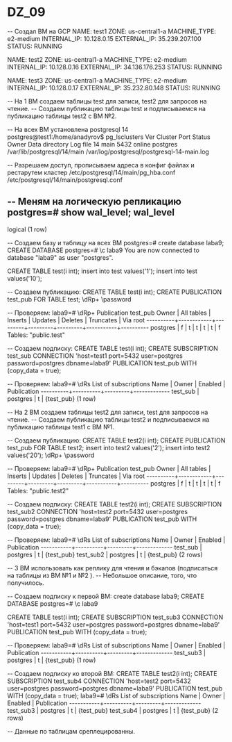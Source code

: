 # DZ_09

-- Создал ВМ на GCP
NAME: test1
ZONE: us-central1-a
MACHINE_TYPE: e2-medium
INTERNAL_IP: 10.128.0.15
EXTERNAL_IP: 35.239.207.100
STATUS: RUNNING

NAME: test2
ZONE: us-central1-a
MACHINE_TYPE: e2-medium
INTERNAL_IP: 10.128.0.16
EXTERNAL_IP: 34.136.176.253
STATUS: RUNNING

NAME: test3
ZONE: us-central1-a
MACHINE_TYPE: e2-medium
INTERNAL_IP: 10.128.0.17
EXTERNAL_IP: 35.232.80.148
STATUS: RUNNING


-- На 1 ВМ создаем таблицы test для записи, test2 для запросов на чтение. 
-- Создаем публикацию таблицы test и подписываемся на публикацию таблицы test2 с ВМ №2. 

-- На всех ВМ установлена postgresql 14
postgres@test1:/home/anadyrov$ pg_lsclusters
Ver Cluster Port Status Owner    Data directory              Log file
14  main    5432 online postgres /var/lib/postgresql/14/main /var/log/postgresql/postgresql-14-main.log

-- Разрешаем доступ, прописываем адреса в конфиг файлах и рестарутем кластер
/etc/postgresql/14/main/pg_hba.conf
/etc/postgresql/14/main/postgresql.conf

-- Меням на логическую репликацию
postgres=# show wal_level;
 wal_level 
-----------
 logical
(1 row)

-- Создаем базу и таблицу на всех ВМ
postgres=# create database laba9;
CREATE DATABASE
postgres=# \c laba9 
You are now connected to database "laba9" as user "postgres".

CREATE TABLE test(i int);
insert into test values('1');
insert into test values('10');

--  Создаем публикацию:
CREATE TABLE test(i int);
CREATE PUBLICATION test_pub FOR TABLE test;
\dRp+
\password

-- Проверяем:
laba9=# \dRp+
                            Publication test_pub
  Owner   | All tables | Inserts | Updates | Deletes | Truncates | Via root 
----------+------------+---------+---------+---------+-----------+----------
 postgres | f          | t       | t       | t       | t         | f
Tables:
    "public.test"

--  Создаем подписку:
CREATE TABLE test(i int);
CREATE SUBSCRIPTION test_sub
CONNECTION 'host=test1 port=5432 user=postgres password=postgres dbname=laba9' 
PUBLICATION test_pub WITH (copy_data = true);

-- Проверяем:
laba9=# \dRs
            List of subscriptions
   Name   |  Owner   | Enabled | Publication 
----------+----------+---------+-------------
 test_sub | postgres | t       | {test_pub}
(1 row)


-- На 2 ВМ создаем таблицы test2 для записи, test для запросов на чтение. 
-- Создаем публикацию таблицы test2 и подписываемся на публикацию таблицы test1 с ВМ №1. 

--  Создаем публикацию:
CREATE TABLE test2(i int);
CREATE PUBLICATION test_pub FOR TABLE test2;
insert into test2 values('2');
insert into test2 values('20');
\dRp+
\password

-- Проверяем:
laba9=# \dRp+
                            Publication test_pub
  Owner   | All tables | Inserts | Updates | Deletes | Truncates | Via root 
----------+------------+---------+---------+---------+-----------+----------
 postgres | f          | t       | t       | t       | t         | f
Tables:
    "public.test2"


--  Создаем подписку:
CREATE TABLE test2(i int);
CREATE SUBSCRIPTION test_sub2
CONNECTION 'host=test2 port=5432 user=postgres password=postgres dbname=laba9' 
PUBLICATION test_pub WITH (copy_data = true);

-- Проверяем:
laba9=# \dRs
            List of subscriptions
   Name    |  Owner   | Enabled | Publication 
-----------+----------+---------+-------------
 test_sub  | postgres | t       | {test_pub}
 test_sub2 | postgres | t       | {test_pub}
(2 rows)


-- 3 ВМ использовать как реплику для чтения и бэкапов (подписаться на таблицы из ВМ №1 и №2 ). 
-- Небольшое описание, того, что получилось.

--  Создаем подписку к первой ВМ:
create database laba9;
CREATE DATABASE
postgres=# \c laba9 

CREATE TABLE test(i int);
CREATE SUBSCRIPTION test_sub3
CONNECTION 'host=test1 port=5432 user=postgres password=postgres dbname=laba9' 
PUBLICATION test_pub WITH (copy_data = true);

-- Проверяем:
laba9=# \dRs
            List of subscriptions
   Name    |  Owner   | Enabled | Publication 
-----------+----------+---------+-------------
 test_sub3 | postgres | t       | {test_pub}
(1 row)



--  Создаем подписку ко второй ВМ:
CREATE TABLE test2(i int);
CREATE SUBSCRIPTION test_sub4
CONNECTION 'host=test2 port=5432 user=postgres password=postgres dbname=laba9' 
PUBLICATION test_pub WITH (copy_data = true);
laba9=# \dRs
            List of subscriptions
   Name    |  Owner   | Enabled | Publication 
-----------+----------+---------+-------------
 test_sub3 | postgres | t       | {test_pub}
 test_sub4 | postgres | t       | {test_pub}
(2 rows)

-- Данные по таблицам среплецированны.

